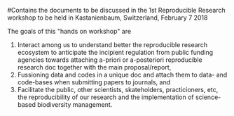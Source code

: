 #Contains the documents to be discussed in the 1st Reproducible Research workshop to be held in Kastanienbaum, Switzerland, February 7 2018

The goals of this "hands on workshop" are 
1. Interact among us to understand better the reproducible research ecosystem to anticipate the incipient regulation from public funding agencies towards attaching a-priori or a-posteriori reproducible research doc together with the main proposal/report,
2. Fussioning data and codes in a unique doc and attach them to data- and code-bases when submitting papers to journals, and 
3. Facilitate the public, other scientists, skateholders, practicioners, etc, the reproducibility of our research and the implementation of science-based  biodiversity management.


